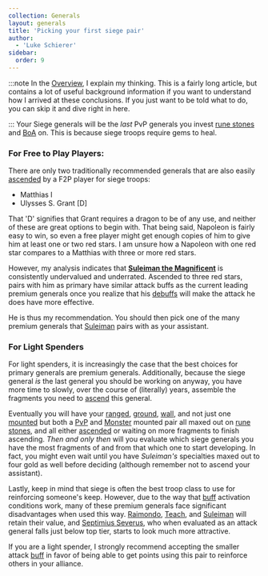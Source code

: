 ```yaml
---
collection: Generals
layout: generals
title: 'Picking your first siege pair'
author:
  - 'Luke Schierer'
sidebar:
  order: 9
---
```


:::note
In the [Overview], I explain my thinking. This is a fairly long article, but
contains a lot of useful background information if you want to understand how I
arrived at these conclusions. If you just want to be told what to do, you can
skip it and dive right in here.

[Overview]: ../overview/

:::
Your Siege generals will be the _last_ PvP generals you invest [rune stones]
and [BoA] on. This is because siege troops require gems to heal.

[rune stones]: ../../reference/glossary/#rune_stones
[BoA]: ../../reference/glossary/#BoA

### For Free to Play Players:

There are only two traditionally recommended generals that are also easily
[ascended] by a F2P player for siege troops:

- Matthias I
- Ulysses S. Grant [D]

That 'D' signifies that Grant requires a dragon to be of any use, and neither
of these are great options to begin with. That being said, Napoleon is fairly
easy to win, so even a free player might get enough copies of him to give him
at least one or two red stars. I am unsure how a Napoleon with one red star
compares to a Matthias with three or more red stars.

However, my analysis indicates that **[Suleiman the Magnificent]** is consistently undervalued and underrated. Ascended to three red stars, pairs with him as primary have similar attack buffs as the current leading premium generals once you realize that his [debuffs] will make the attack he does have more effective.

He is thus my recommendation. You should then pick one of the many premium generals that [Suleiman] pairs with as your assistant.

[debuffs]: ../../reference/glossary/#debuff
[ascended]: ../../reference/glossary/#ascend

### For Light Spenders

For light spenders, it is increasingly the case that the best choices for
primary generals are premium generals. Additionally, because the siege general
_is_ the last general you should be working on anyway, you have more time to
slowly, over the course of (literally) years, assemble the fragments you
need to [ascend] this general.

Eventually you will have your [ranged], [ground], [wall], and not just
one [mounted] but both a [PvP] and [Monster] mounted pair all maxed out on
[rune stones], and all either [ascended] or waiting on more fragments to
finish ascending. _Then and only then_ will you evaluate which siege generals you have the most fragments of and from that which one to start developing. In fact, you might even wait until you have _Suleiman's_ specialties maxed out to four gold as well before deciding (although remember not to ascend your assistant).

Lastly, keep in mind that siege is often the best troop class to use for
reinforcing someone's keep. However, due to the way that [buff] activation
conditions work, many of these premium generals face significant disadvantages
when used this way. [Raimondo], [Teach], and [Suleiman] will retain their value, and [Septimius Severus], who when evaluated as an attack general falls just below top tier, starts to look much more attractive.

If you are a light spender, I strongly recommend accepting the smaller attack [buff] in favor of being able to get points using this pair to reinforce others in your alliance.

[Septimius Severus]: ../details/septimius_severus/
[Raimondo]: ../details/raimondo/
[Teach]: ../details/edward_teach/
[Suleiman]: ../details/suleiman_the_magnificent/
[Suleiman the Magnificent]: ../details/suleiman_the_magnificent/
[mounted]: ../mounted/
[wall]: ../wall/
[ground]: ../ground/
[ranged]: ../ranged/
[ascend]: ../../reference/glossary/#ascend
[BoC]: ../../reference/glossary/#BoC
[BoG]: ../../reference/glossary/#BoG
[buff]: ../../reference/glossary/#buff
[PvP]: ../../reference/glossary/#pvp
[Monster]: ../monster_hunters/
